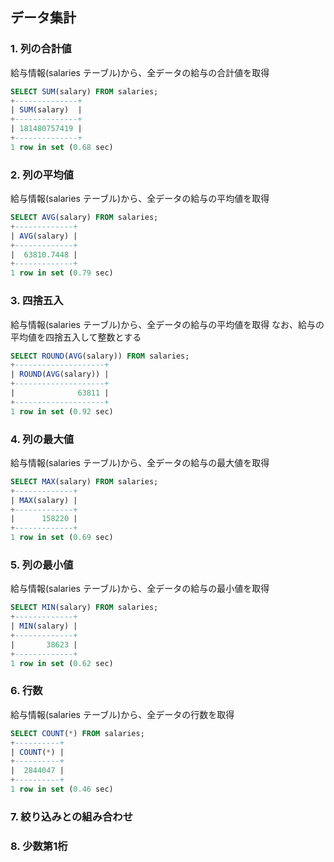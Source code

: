 ## データ集計

### 1. 列の合計値
給与情報(salaries テーブル)から、全データの給与の合計値を取得
```sql
SELECT SUM(salary) FROM salaries;
+--------------+
| SUM(salary)  |
+--------------+
| 181480757419 |
+--------------+
1 row in set (0.68 sec)
```

### 2. 列の平均値
給与情報(salaries テーブル)から、全データの給与の平均値を取得
```sql
SELECT AVG(salary) FROM salaries;
+-------------+
| AVG(salary) |
+-------------+
|  63810.7448 |
+-------------+
1 row in set (0.79 sec)
```

### 3. 四捨五入
給与情報(salaries テーブル)から、全データの給与の平均値を取得
なお、給与の平均値を四捨五入して整数とする
```sql
SELECT ROUND(AVG(salary)) FROM salaries;
+--------------------+
| ROUND(AVG(salary)) |
+--------------------+
|              63811 |
+--------------------+
1 row in set (0.92 sec)
```

### 4. 列の最大値
給与情報(salaries テーブル)から、全データの給与の最大値を取得
```sql
SELECT MAX(salary) FROM salaries;
+-------------+
| MAX(salary) |
+-------------+
|      158220 |
+-------------+
1 row in set (0.69 sec)
```

### 5. 列の最小値
給与情報(salaries テーブル)から、全データの給与の最小値を取得
```sql
SELECT MIN(salary) FROM salaries;
+-------------+
| MIN(salary) |
+-------------+
|       38623 |
+-------------+
1 row in set (0.62 sec)
```

### 6. 行数
給与情報(salaries テーブル)から、全データの行数を取得
```sql
SELECT COUNT(*) FROM salaries;
+----------+
| COUNT(*) |
+----------+
|  2844047 |
+----------+
1 row in set (0.46 sec)
```

### 7. 絞り込みとの組み合わせ


### 8. 少数第1桁
